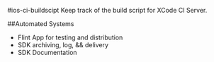 #ios-ci-buildscipt
Keep track of the build script for XCode CI Server. 

##Automated Systems
- Flint App for testing and distribution
- SDK archiving, log, && delivery
- SDK Documentation
